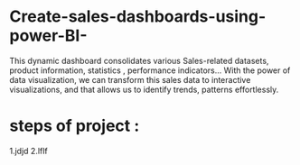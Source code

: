 # Create-sales-dashboards-using-power-BI-
This dynamic dashboard consolidates various Sales-related datasets, product information, statistics , performance indicators... With the power of data visualization, we can transform this sales data to interactive visualizations, and that allows us to identify trends, patterns effortlessly.

# steps of project : 

1.jdjd
2.lflf
